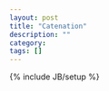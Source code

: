```yaml
---
layout: post
title: "Catenation"
description: ""
category: 
tags: []
---
```

{% include JB/setup %}

